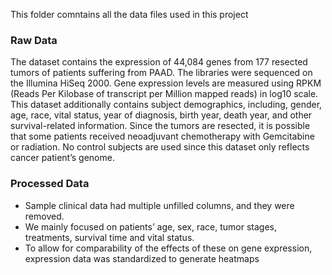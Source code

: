 This folder comntains all the data files used in this project

### **Raw Data**

The dataset contains the expression of 44,084 genes from 177 resected tumors of patients suffering from PAAD. The libraries were sequenced on the Illumina HiSeq 2000. Gene expression levels are measured using RPKM (Reads Per Kilobase of transcript per Million mapped reads) in log10 scale. This dataset additionally contains subject demographics, including, gender, age, race, vital status, year of diagnosis, birth year, death year, and other survival-related information. Since the tumors are resected, it is possible that some patients received neoadjuvant chemotherapy with Gemcitabine or radiation. No control subjects are used since this dataset only reflects cancer patient’s genome.


### **Processed Data**

* Sample clinical data had multiple unfilled columns, and they were removed. 
* We mainly focused on patients’ age, sex, race, tumor stages, treatments, survival time and vital status.
* To allow for comparability of the effects of these on gene expression, expression data was standardized to generate heatmaps


